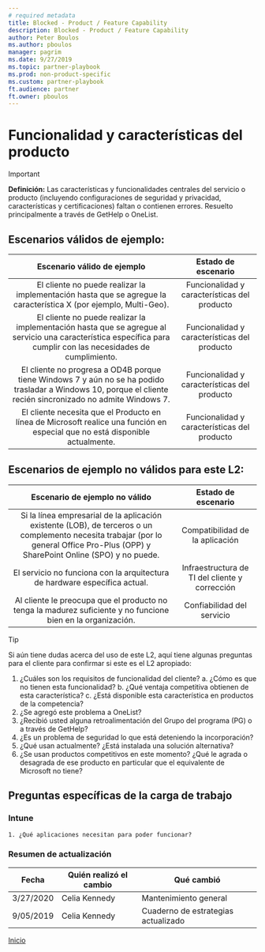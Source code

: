 ```yaml
---
# required metadata
title: Blocked - Product / Feature Capability
description: Blocked - Product / Feature Capability
author: Peter Boulos
ms.author: pboulos
manager: pagrim
ms.date: 9/27/2019
ms.topic: partner-playbook 
ms.prod: non-product-specific 
ms.custom: partner-playbook 
ft.audience: partner
ft.owner: pboulos
---
```


# Funcionalidad y características del producto

> [!IMPORTANT]
> **Definición:** Las características y funcionalidades centrales del servicio o producto (incluyendo configuraciones de seguridad y privacidad, características y certificaciones) faltan o contienen errores. Resuelto principalmente a través de GetHelp o OneList.

## Escenarios válidos de ejemplo:

| Escenario válido de ejemplo | Estado de escenario |
| :--: | :--: |
| El cliente no puede realizar la implementación hasta que se agregue la característica X (por ejemplo, Multi-Geo). | Funcionalidad y características del producto |
| El cliente no puede realizar la implementación hasta que se agregue al servicio una característica específica para cumplir con las necesidades de cumplimiento. | Funcionalidad y características del producto |
| El cliente no progresa a OD4B porque tiene Windows 7 y aún no se ha podido trasladar a Windows 10, porque el cliente recién sincronizado no admite Windows 7. | Funcionalidad y características del producto |
| El cliente necesita que el Producto en línea de Microsoft realice una función en especial que no está disponible actualmente. | Funcionalidad y características del producto |

## Escenarios de ejemplo no válidos para este L2:

| Escenario de ejemplo no válido | Estado de escenario |
| :--: | :--: |
| Si la línea empresarial de la aplicación existente (LOB), de terceros o un complemento necesita trabajar (por lo general Office Pro-Plus (OPP) y SharePoint Online (SPO) y no puede. | Compatibilidad de la aplicación |
| El servicio no funciona con la arquitectura de hardware específica actual. | Infraestructura de TI del cliente y corrección |
| Al cliente le preocupa que el producto no tenga la madurez suficiente y no funcione bien en la organización. | Confiabilidad del servicio |

> [!TIP]
> Si aún tiene dudas acerca del uso de este L2, aquí tiene algunas preguntas para el cliente para confirmar si este es el L2 apropiado:
>    1. ¿Cuáles son los requisitos de funcionalidad del cliente?
>        a. ¿Cómo es que no tienen esta funcionalidad?
>        b. ¿Qué ventaja competitiva obtienen de esta característica?
>       c. ¿Está disponible esta característica en productos de la competencia?
>    2. ¿Se agregó este problema a OneList?
>    3. ¿Recibió usted alguna retroalimentación del Grupo del programa (PG) o a través de GetHelp?
>    4. ¿Es un problema de seguridad lo que está deteniendo la incorporación?
>    5. ¿Qué usan actualmente? ¿Está instalada una solución alternativa?
>    6. ¿Se usan productos ​competitivos en este momento? ¿Qué le agrada o desagrada de ese producto en particular que el equivalente de Microsoft no tiene?

## Preguntas específicas de la carga de trabajo

###  Intune

    1. ¿Qué aplicaciones necesitan para poder funcionar?

###  Resumen de actualización

|Fecha|Quién realizó el cambio|Qué cambió|
|---------|---------------|----------------------------|
|3/27/2020| Celia Kennedy| Mantenimiento general|
|9/05/2019| Celia Kennedy| Cuaderno de estrategias actualizado|

[Inicio](http://partner-docs.microsoft.com)